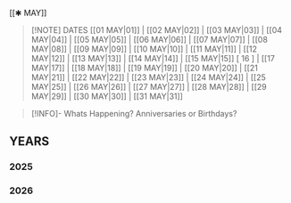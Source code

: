  [[✱ MAY]]

> [!NOTE] DATES
> [[01 MAY|01]] | [[02 MAY|02]] | [[03 MAY|03]] | [[04 MAY|04]] | [[05 MAY|05]] | [[06 MAY|06]] | [[07 MAY|07]] | [[08 MAY|08]] | [[09 MAY|09]] | [[10 MAY|10]] | [[11 MAY|11]] | [[12 MAY|12]] | [[13 MAY|13]] | [[14 MAY|14]] | [[15 MAY|15]]
> [ 16 ] | [[17 MAY|17]] | [[18 MAY|18]] | [[19 MAY|19]] | [[20 MAY|20]] | [[21 MAY|21]] | [[22 MAY|22]] | [[23 MAY|23]] | [[24 MAY|24]] | [[25 MAY|25]] | [[26 MAY|26]] | [[27 MAY|27]] | [[28 MAY|28]] | [[29 MAY|29]] | [[30 MAY|30]] | [[31 MAY|31]]

> [!INFO]- Whats Happening?
> Anniversaries or Birthdays? 
## YEARS
### 2025

### 2026